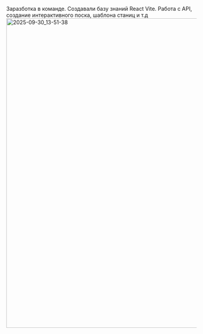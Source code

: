 Заразботка в команде. Создавали базу знаний React Vite. Работа с API, создание интерактивного поска, шаблона станиц и т.д
<br>
<img width="584" height="820" alt="2025-09-30_13-51-38" src="https://github.com/user-attachments/assets/e101c4ae-1d16-4a21-88cb-be1ab918fcf7" />
